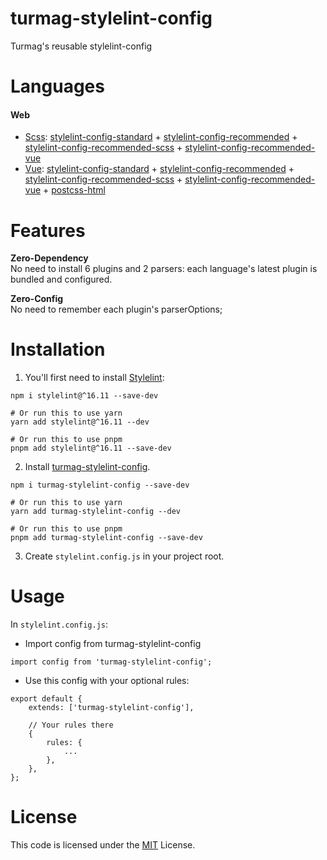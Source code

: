 # turmag-stylelint-config

Turmag's reusable stylelint-config

# Languages
#### Web #
* [Scss](https://sass-lang.com): [stylelint-config-standard](https://github.com/stylelint/stylelint-config-standard) + [stylelint-config-recommended](https://github.com/stylelint/stylelint-config-recommended) + [stylelint-config-recommended-scss](https://github.com/stylelint-scss/stylelint-config-recommended-scss) + [stylelint-config-recommended-vue](https://github.com/ota-meshi/stylelint-config-recommended-vue)
* [Vue](https://vuejs.org): [stylelint-config-standard](https://github.com/stylelint/stylelint-config-standard) + [stylelint-config-recommended](https://github.com/stylelint/stylelint-config-recommended) + [stylelint-config-recommended-scss](https://github.com/stylelint-scss/stylelint-config-recommended-scss) + [stylelint-config-recommended-vue](https://github.com/ota-meshi/stylelint-config-recommended-vue) + [postcss-html](https://github.com/ota-meshi/postcss-html)

# Features
**Zero-Dependency**<br>
No need to install 6 plugins and 2 parsers: each language's latest plugin is bundled and configured.

**Zero-Config**<br>
No need to remember each plugin's parserOptions;

# Installation
1. You'll first need to install [Stylelint](https://stylelint.io):
```
npm i stylelint@^16.11 --save-dev

# Or run this to use yarn
yarn add stylelint@^16.11 --dev

# Or run this to use pnpm
pnpm add stylelint@^16.11 --save-dev
```

2. Install [turmag-stylelint-config](https://www.npmjs.com/package/turmag-stylelint-config).

```
npm i turmag-stylelint-config --save-dev

# Or run this to use yarn
yarn add turmag-stylelint-config --dev

# Or run this to use pnpm
pnpm add turmag-stylelint-config --save-dev
```

3. Create `stylelint.config.js` in your project root.

# Usage
In `stylelint.config.js`:
* Import config from turmag-stylelint-config

```
import config from 'turmag-stylelint-config';
```
* Use this config with your optional rules:

```
export default {
    extends: ['turmag-stylelint-config'],

    // Your rules there
    {
        rules: {
            ...
        },
    },
};
```

# License
This code is licensed under the [MIT](https://github.com/Turmag/turmag-stylelint-config/blob/main/LICENSE) License.